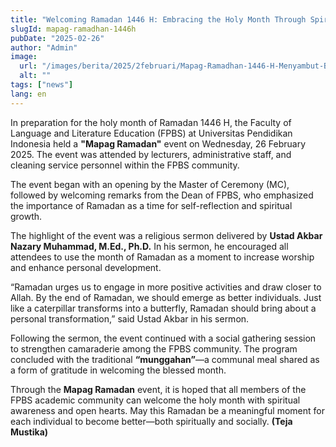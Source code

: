 ```yaml
---
title: "Welcoming Ramadan 1446 H: Embracing the Holy Month Through Spiritual Reflection"
slugId: mapag-ramadhan-1446h
pubDate: "2025-02-26"
author: "Admin"
image:
  url: "/images/berita/2025/2februari/Mapag-Ramadhan-1446-H-Menyambut-Bulan-Suci-dengan-Peningkatan-Spiritualitas-2-1024x576.webp"
  alt: ""
tags: ["news"]
lang: en
---
```


In preparation for the holy month of Ramadan 1446 H, the Faculty of Language and Literature Education (FPBS) at Universitas Pendidikan Indonesia held a **"Mapag Ramadan"** event on Wednesday, 26 February 2025. The event was attended by lecturers, administrative staff, and cleaning service personnel within the FPBS community.

The event began with an opening by the Master of Ceremony (MC), followed by welcoming remarks from the Dean of FPBS, who emphasized the importance of Ramadan as a time for self-reflection and spiritual growth.

The highlight of the event was a religious sermon delivered by **Ustad Akbar Nazary Muhammad, M.Ed., Ph.D.** In his sermon, he encouraged all attendees to use the month of Ramadan as a moment to increase worship and enhance personal development.

“Ramadan urges us to engage in more positive activities and draw closer to Allah. By the end of Ramadan, we should emerge as better individuals. Just like a caterpillar transforms into a butterfly, Ramadan should bring about a personal transformation,” said Ustad Akbar in his sermon.

Following the sermon, the event continued with a social gathering session to strengthen camaraderie among the FPBS community. The program concluded with the traditional **“munggahan”**—a communal meal shared as a form of gratitude in welcoming the blessed month.

Through the **Mapag Ramadan** event, it is hoped that all members of the FPBS academic community can welcome the holy month with spiritual awareness and open hearts. May this Ramadan be a meaningful moment for each individual to become better—both spiritually and socially. **(Teja Mustika)**

